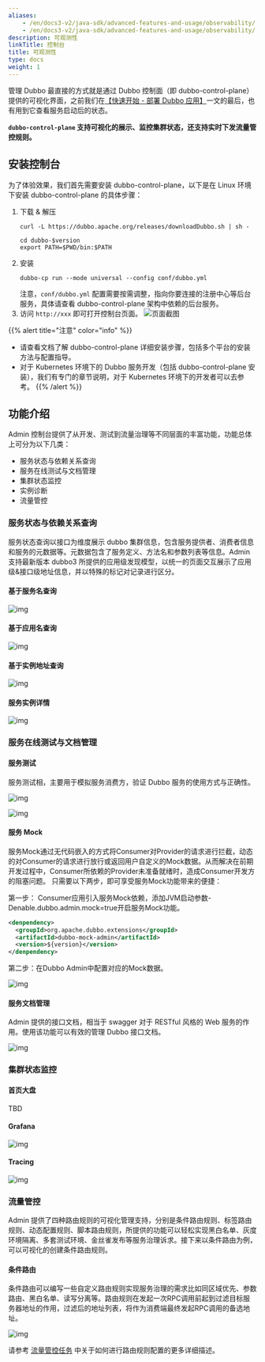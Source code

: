 ```yaml
---
aliases:
    - /en/docs3-v2/java-sdk/advanced-features-and-usage/observability/
    - /en/docs3-v2/java-sdk/advanced-features-and-usage/observability/
description: 可观测性
linkTitle: 控制台
title: 可观测性
type: docs
weight: 1
---
```


管理 Dubbo 最直接的方式就是通过 Dubbo 控制面（即 dubbo-control-plane）提供的可视化界面，之前我们在[【快速开始 - 部署 Dubbo 应用】]()一文的最后，也有用到它查看服务启动后的状态。

**`dubbo-control-plane` 支持可视化的展示、监控集群状态，还支持实时下发流量管控规则。**

## 安装控制台
为了体验效果，我们首先需要安装 dubbo-control-plane，以下是在 Linux 环境下安装 dubbo-control-plane 的具体步骤：
1. 下载 & 解压
    ```shell
    curl -L https://dubbo.apache.org/releases/downloadDubbo.sh | sh -

    cd dubbo-$version
    export PATH=$PWD/bin:$PATH
    ```
2. 安装
    ```shell
    dubbo-cp run --mode universal --config conf/dubbo.yml
    ```
    注意，`conf/dubbo.yml` 配置需要按需调整，指向你要连接的注册中心等后台服务，具体请查看 dubbo-control-plane 架构中依赖的后台服务。
3. 访问 `http://xxx` 即可打开控制台页面。
    ![页面截图]()

{{% alert title="注意" color="info" %}}
* 请查看文档了解 dubbo-control-plane 详细安装步骤，包括多个平台的安装方法与配置指导。
* 对于 Kubernetes 环境下的 Dubbo 服务开发（包括 dubbo-control-plane 安装），我们有专门的章节说明，对于 Kubernetes 环境下的开发者可以去参考。
{{% /alert %}}

## 功能介绍
Admin 控制台提供了从开发、测试到流量治理等不同层面的丰富功能，功能总体上可分为以下几类：
* 服务状态与依赖关系查询
* 服务在线测试与文档管理
* 集群状态监控
* 实例诊断
* 流量管控

### 服务状态与依赖关系查询
服务状态查询以接口为维度展示 dubbo 集群信息，包含服务提供者、消费者信息和服务的元数据等。元数据包含了服务定义、方法名和参数列表等信息。Admin 支持最新版本 dubbo3 所提供的应用级发现模型，以统一的页面交互展示了应用级&接口级地址信息，并以特殊的标记对记录进行区分。

#### 基于服务名查询
![img](/imgs/v3/tasks/observability/admin/1-search-by-service.png)

#### 基于应用名查询
![img](/imgs/v3/tasks/observability/admin/1-search-by-appname.png)

#### 基于实例地址查询
![img](/imgs/v3/tasks/observability/admin/1-search-by-ip.png)

#### 服务实例详情
![img](/imgs/v3/tasks/observability/admin/1-service-detail.png)

### 服务在线测试与文档管理
#### 服务测试
服务测试相，主要用于模拟服务消费方，验证 Dubbo 服务的使用方式与正确性。

![img](/imgs/v3/tasks/observability/admin/2-service-test2.png)

![img](/imgs/v3/tasks/observability/admin/2-service-test.png)

#### 服务 Mock
服务Mock通过无代码嵌入的方式将Consumer对Provider的请求进行拦截，动态的对Consumer的请求进行放行或返回用户自定义的Mock数据。从而解决在前期开发过程中，Consumer所依赖的Provider未准备就绪时，造成Consumer开发方的阻塞问题。
只需要以下两步，即可享受服务Mock功能带来的便捷：

第一步：
Consumer应用引入服务Mock依赖，添加JVM启动参数-Denable.dubbo.admin.mock=true开启服务Mock功能。
```xml
<denpendency>
  <groupId>org.apache.dubbo.extensions</groupId>
  <artifactId>dubbo-mock-admin</artifactId>
  <version>${version}</version>
</denpendency>
```

第二步：在Dubbo Admin中配置对应的Mock数据。

![img](/imgs/v3/tasks/observability/admin/2-service-mock.png)

#### 服务文档管理
Admin 提供的接口文档，相当于 swagger 对于 RESTful 风格的 Web 服务的作用。使用该功能可以有效的管理 Dubbo 接口文档。

![img](/imgs/v3/tasks/observability/admin/2-service-doc.png)

### 集群状态监控
#### 首页大盘
TBD

#### Grafana
![img](/imgs/v3/tasks/observability/admin/3-grafana.png)

#### Tracing
![img](/imgs/v3/tasks/observability/admin/3-tracing-zipkin.png)

### 流量管控
Admin 提供了四种路由规则的可视化管理支持，分别是条件路由规则、标签路由规则、动态配置规则、脚本路由规则，所提供的功能可以轻松实现黑白名单、灰度环境隔离、多套测试环境、金丝雀发布等服务治理诉求。接下来以条件路由为例，可以可视化的创建条件路由规则。

#### 条件路由

条件路由可以编写一些自定义路由规则实现服务治理的需求比如同区域优先、参数路由、黑白名单、读写分离等。路由规则在发起一次RPC调用前起到过滤目标服务器地址的作用，过滤后的地址列表，将作为消费端最终发起RPC调用的备选地址。

![img](/imgs/v3/tasks/observability/admin/4-traffic-management.png)

请参考 [流量管控任务](../../traffic-management/) 中关于如何进行路由规则配置的更多详细描述。

